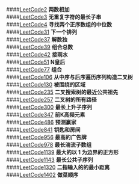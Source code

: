 ####[LeetCode2](LeetCode2.java)             **两数相加**    
####[LeetCode3](LeetCode3.java)             **无重复字符的最长子串**   
####[LeetCode4](LeetCode4.java)             **寻找两个正序数组的中位数**    
####[LeetCode31](LeetCode31.java)            **下一个排列**   
####[LeetCode37](LeetCode37.java)            **解数独**   
####[LeetCode39](LeetCode39.java)            **组合总数**    
####[LeetCode42](LeetCode42.java)            **接雨水**    
####[LeetCode51](LeetCode51.java)            **N皇后**   
####[LeetCode77](LeetCode77.java)            **组合**   
####[LeetCode106](LeetCode106.java)           **从中序与后序遍历序列构造二叉树**   
####[LeetCode130](LeetCode130.java)           **被围绕的区域**      
####[LeetCode235](LeetCode235.java)           **二叉搜索树的最近公共祖先**    
####[LeetCode257](LeetCode257.java)           **二叉树的所有路径**    
####[LeetCode300](LeetCode300.java)           **最长上升子序列**   
####[LeetCode347](LeetCode347.java)           **前K高频元素**   
####[LeetCode486](LeetCode486.java)           **预测赢家**    
####[LeetCode841](LeetCode841.java)           **钥匙和房间**    
####[LeetCode956](LeetCode956.java)           **最高的广告牌**    
####[LeetCode978](LeetCode978.java)           **最长湍流子数组**    
####[LeetCode1139](LeetCode1139.java)          **最大的以 1 为边界的正方形**    
####[LeetCode1143](LeetCode1143.java)          **最长公共子序列**   
####[LeetCode1320](LeetCode1320.java)          **二指输入的的最小距离**    
####[LeetCode1402](LeetCode1402.java)          **做菜顺序**    

